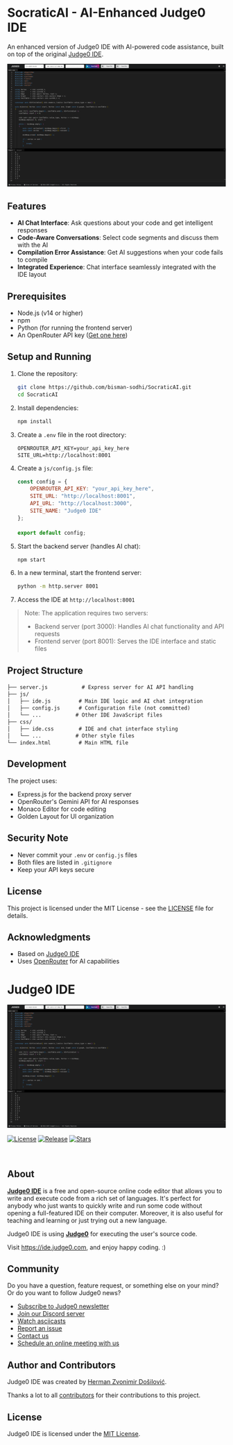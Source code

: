 # SocraticAI - AI-Enhanced Judge0 IDE

An enhanced version of Judge0 IDE with AI-powered code assistance, built on top of the original [Judge0 IDE](https://ide.judge0.com).

![Judge0 IDE Screenshot](./.github/screenshot.png)

## Features

- **AI Chat Interface**: Ask questions about your code and get intelligent responses
- **Code-Aware Conversations**: Select code segments and discuss them with the AI
- **Compilation Error Assistance**: Get AI suggestions when your code fails to compile
- **Integrated Experience**: Chat interface seamlessly integrated with the IDE layout

## Prerequisites

- Node.js (v14 or higher)
- npm
- Python (for running the frontend server)
- An OpenRouter API key ([Get one here](https://openrouter.ai/))

## Setup and Running

1. Clone the repository:
   ```bash
   git clone https://github.com/bisman-sodhi/SocraticAI.git
   cd SocraticAI
   ```

2. Install dependencies:
   ```bash
   npm install
   ```

3. Create a `.env` file in the root directory:
   ```env
   OPENROUTER_API_KEY=your_api_key_here
   SITE_URL=http://localhost:8001
   ```

4. Create a `js/config.js` file:
   ```javascript
   const config = {
       OPENROUTER_API_KEY: "your_api_key_here",
       SITE_URL: "http://localhost:8001",
       API_URL: "http://localhost:3000",
       SITE_NAME: "Judge0 IDE"
   };

   export default config;
   ```

5. Start the backend server (handles AI chat):
   ```bash
   npm start
   ```

6. In a new terminal, start the frontend server:
   ```bash
   python -m http.server 8001
   ```

7. Access the IDE at `http://localhost:8001`

> Note: The application requires two servers:
> - Backend server (port 3000): Handles AI chat functionality and API requests
> - Frontend server (port 8001): Serves the IDE interface and static files

## Project Structure

```
├── server.js           # Express server for AI API handling
├── js/
│   ├── ide.js         # Main IDE logic and AI chat integration
│   ├── config.js      # Configuration file (not committed)
│   └── ...           # Other IDE JavaScript files
├── css/
│   ├── ide.css        # IDE and chat interface styling
│   └── ...           # Other style files
└── index.html         # Main HTML file
```

## Development

The project uses:
- Express.js for the backend proxy server
- OpenRouter's Gemini API for AI responses
- Monaco Editor for code editing
- Golden Layout for UI organization

## Security Note

- Never commit your `.env` or `config.js` files
- Both files are listed in `.gitignore`
- Keep your API keys secure

## License

This project is licensed under the MIT License - see the [LICENSE](LICENSE) file for details.

## Acknowledgments

- Based on [Judge0 IDE](https://github.com/judge0/ide)
- Uses [OpenRouter](https://openrouter.ai/) for AI capabilities

# Judge0 IDE
[![Judge0 IDE Screenshot](./.github/screenshot.png)](https://ide.judge0.com)

[![License](https://img.shields.io/github/license/judge0/ide?color=2185d0&style=flat-square)](https://github.com/judge0/ide/blob/master/LICENSE)
[![Release](https://img.shields.io/github/v/release/judge0/ide?color=2185d0&style=flat-square)](https://github.com/judge0/ide/releases)
[![Stars](https://img.shields.io/github/stars/judge0/ide?color=2185d0&style=flat-square)](https://github.com/judge0/ide/stargazers)

<a href="https://www.producthunt.com/posts/judge0-ide" target="_blank"><img src="https://api.producthunt.com/widgets/embed-image/v1/featured.svg?post_id=179885&theme=light" alt="" height="43px" /></a>

## About
[**Judge0 IDE**](https://ide.judge0.com) is a free and open-source online code editor that allows you to write and execute code from a rich set of languages. It's perfect for anybody who just wants to quickly write and run some code without opening a full-featured IDE on their computer. Moreover, it is also useful for teaching and learning or just trying out a new language.

Judge0 IDE is using [**Judge0**](https://ce.judge0.com) for executing the user's source code.

Visit https://ide.judge0.com, and enjoy happy coding. :)

## Community
Do you have a question, feature request, or something else on your mind? Or do you want to follow Judge0 news?

* [Subscribe to Judge0 newsletter](https://subscribe.judge0.com)
* [Join our Discord server](https://discord.gg/GRc3v6n)
* [Watch asciicasts](https://asciinema.org/~hermanzdosilovic)
* [Report an issue](https://github.com/judge0/judge0/issues/new)
* [Contact us](mailto:contact@judge0.com)
* [Schedule an online meeting with us](https://meet.judge0.com)

## Author and Contributors
Judge0 IDE was created by [Herman Zvonimir Došilović](https://github.com/hermanzdosilovic).

Thanks a lot to all [contributors](https://github.com/judge0/ide/graphs/contributors) for their contributions to this project.

## License
Judge0 IDE is licensed under the [MIT License](https://github.com/judge0/ide/blob/master/LICENSE).
